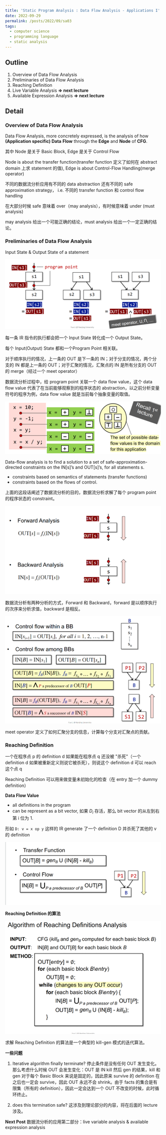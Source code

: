 ```yaml
---
title: 'Static Program Analysis : Data Flow Analysis - Applications I'
date: 2022-09-29
permalink: /posts/2022/09/sa03
tags:
  - computer science
  - programming language
  - static analysis
---
```

## Outline
1. Overview of Data Flow Analysis
2. Preliminaries of Data Flow Analysis
3. Reaching Definition
4. Live Variable Analysis **=> next lecture**
5. Available Expression Analysis **=> next lecture**

## Detail

### Overview of Data Flow Analysis

Data Flow Analysis, more concretely expressed, is the analysis of how **(Application specific) Data** **Flow** through the **Edge** and **Node** of **CFG**.

其中 Node 是关于 Basic Block, Edge 是关于 Control Flow

Node is about the transfer function(transfer function 定义了如何在 abstract domain 上求 statement 的值), Edge is about Control-Flow Handling(merge operator)

不同的数据流分析应用有不同的 data abstraction 还有不同的 safe approximation strategy， i.e. 不同的 transfer function 和 control flow handling

在大部分时候 safe 意味着 over（may analysis），有时候意味着 under (must analysis)

may analysis 给出一个可能正确的结论，must analysis 给出一个一定正确的结论。

### Preliminaries of Data Flow Analysis

Input State & Output State of a statement

![](https://github.com/SUNLIFAN/images/blob/main/post/sa031.png?raw=true)

每一条 IR 指令的执行都会把一个 Input State 转化成一个 Output State。

每个 Input(Output) State 都和一个Program Point 相关联。

对于顺序执行的情况，上一条的 OUT 是下一条的 IN；对于分支的情况，两个分支的 IN 都是上一条的 OUT；对于汇聚的情况，汇聚点的 IN 是所有分支的 OUT 的 merge（经过一个 meet operator）

数据流分析过程中，给 program point 关联一个 data flow value，这个 data flow value 代表了在当前能够观察到的程序状态的 abstraction，以之前分析变量符号的程序为例，data flow value 就是当前每个抽象变量的取值。

![](https://github.com/SUNLIFAN/images/blob/main/post/sa032.png?raw=true)

Data-flow analysis is to find a solution to a set of safe-approximation-directed constraints on the IN[s]’s and OUT[s]’s, for all statements s. 
- constraints based on semantics of statements (transfer functions) 
- constraints based on the flows of control.

上面的这段话阐述了数据流分析的目的，数据流分析求解了每个 program point 的程序状态的 constraint。

![](https://github.com/SUNLIFAN/images/blob/main/post/sa033.png?raw=true)

数据流分析有两种分析的方式，Forward 和 Backward，forward 是以顺序执行的次序来分析求值，backward 是相反。

![](https://github.com/SUNLIFAN/images/blob/main/post/sa034.png?raw=true)

meet operator 定义了如何汇聚分支的信息，计算每个分支对汇聚点的贡献。

### Reaching Definition

一个在程序点 p 的 definition d 如果能在程序点 q 还没被 "杀死"（一个 definition d 如果被重新定义则说它被杀死），则说这个 definition d 可以 reach 这个点 q

Reaching Definition 可以用来做变量未初始化的检查（在 entry 加一个 dummy definition）

**Data Flow Value**
- all definitions in the program
- can be represent as a bit vector, 如果 $D_i$ 存活，那么 bit vector 的从左到右第 i 位为 1.

形如 `D: v = x op y` 这样的 IR generate 了一个 definition D 并杀死了其他的 v 的 definition

![](https://github.com/SUNLIFAN/images/blob/main/post/sa035.png?raw=true)

**Reaching Definition 的算法**

![](https://github.com/SUNLIFAN/images/blob/main/post/sa036.png?raw=true)

求解 Reaching Definition 的算法是一个典型的 kill-gen 模式的迭代算法。

**一些问题**

1. Iterative algorithm finally terminate?
停止条件是没有任何 OUT 发生变化。那么考虑什么时候 OUT 会发生变化：OUT 是 IN kill 然后 gen 的结果，kill 和 gen 对于每个 Basic Block 来说是固定的，因此原来 survive 的 definition 在之后也一定会 survive，因此 OUT 永远不会 shrink。由于 facts 的集合是有限集（所有的 definition），因此一定会达到一个 OUT 不改变的时候，此时循环终止。

2. does this termination safe?
这涉及到理论部分的内容，将在后面的 lecture 涉及。

**Next Post**
数据流分析的应用第二部分：live variable analysis & available expression analysis